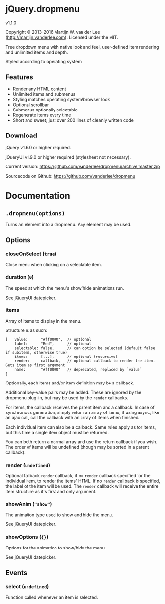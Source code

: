 jQuery.dropmenu
===============
v1.1.0

Copyright &copy; 2013-2016 Martijn W. van der Lee (http://martijn.vanderlee.com).
Licensed under the MIT.

Tree dropdown menu with native look and feel, user-defined item
rendering and unlimited items and depth.

Styled according to operating system.

Features
--------
-	Render any HTML content
-	Unlimited items and submenus
-	Styling matches operating system/browser look
-	Optional scrollbar
-	Submenus optionally selectable
-	Regenerate items every time
-	Short and sweet; just over 200 lines of cleanly written code

Download
--------
jQuery v1.6.0 or higher required.

jQueryUI v1.9.0 or higher required (stylesheet not necessary).

Current version: https://github.com/vanderlee/dropmenu/archive/master.zip

Sourcecode on Github: https://github.com/vanderlee/dropmenu

Documentation
=============
`.dropmenu(options)`
--------------------
Turns an element into a dropmenu.
Any element may be used.

Options
-------
### closeOnSelect (`true`)
Close menu when clicking on a selectable item.

### duration (`0`)
The speed at which the menu's show/hide animations run.

See jQueryUI datepicker.

### items
Array of items to display in the menu.

Structure is as such:

	[	value:		"#ff0000",	// optional
		label:		"Red",		// optional
		selectable: false,		// can option be selected (default false if subitems, otherwise true)
		items:		[...],		// optional (recursive)
		render:		callback,	// optional callback to render the item. Gets item as first argument
		name:		"#ff0000"	// deprecated, replaced by `value`
	]

Optionally, each items and/or item definition may be a callback.

Additional key-value pairs may be added. These are ignored by the dropmenu
plug-in, but may be used by the `render` callbacks.

For items, the callback receives the parent item and a callback. In case
of synchronous generation, simply return an array of items, if using async,
like an ajax call, call the callback with an array of items when finished.

Each individual item can also be a callback. Same rules apply as for items,
but this time a single item object must be returned.

You can both return a normal array and use the return callback if you wish.
The order of items will be undefined (though may be sorted in a parent
callback).

### render (`undefined`)
Optional fallback `render` callback, if no `render` callback specified for the
individual item, to render the items' HTML.
If no `render` callback is specified, the label of the item will be used.
The `render` callback will receive the entire item structure as it's first and
only argument.

### showAnim (`"show"`)
The animation type used to show and hide the menu.

See jQueryUI datepicker.

### showOptions (`{}`)
Options for the animation to show/hide the menu.

See jQueryUI datepicker.

Events
------
### select (`undefined`)
Function called whenever an item is selected.